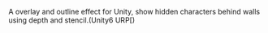 A overlay and outline effect for Unity, show hidden characters behind walls using depth and stencil.(Unity6 URP[)
